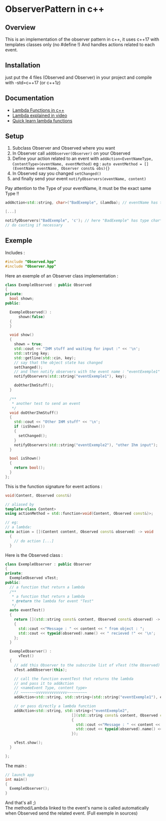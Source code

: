 # ObserverPattern in c++

## Overview
This is an implementation of the observer pattern in c++, it uses c++17 with templates classes only (no #define !)
And handles actions related to each event.

## Installation
just put the 4 files (Observed and Observer) in your project and compile with -std=c++17 (or c++1z)

## Documentation
- [Lambda Functions in c++](http://en.cppreference.com/w/cpp/language/lambda)
- [Lambda explained in video](https://www.youtube.com/watch?v=uk0Ytomv0wY)
- [Quick learn lambda functions](https://www.youtube.com/watch?v=Fg4TNhIQgNM)

## Setup
1. Subclass Observer and Observed where you want
2. In Observer call `addObserver(Observer)` on your Observed
3. Define your action related to an event with `addAction<EventNameType, ContentType>(eventName, eventMethod)`
eg : `auto eventMethod = [](EventName eventName, Observer const& obs){}`
4. In Observed say you changed `setChanged()`
5. and finally send your event `notifyObservers(eventName, content)`

Pay attention to the Type of your eventName, it must be the exact same Type !!

```c++
addAction<std::string, char>("BadExemple", &lamdba); // eventName has type std::string

[...]

notifyObservers("BadExemple", 'c'); // here "BadExemple" has type char* !!!!
// do casting if necessary
```

## Exemple
Includes :

```c++
#include "Observed.hpp"
#include "Observer.hpp"
```
Here an exemple of an Observer class implementation :

```c++
class ExempleObserved : public Observed
{
private:
  bool shown;
public:

  ExempleObserved() :
      shown(false)
  {
  }

  void show()
  {
    shown = true;
    std::cout << "IHM stuff and waiting for input :" << '\n';
    std::string key;
    std::getline(std::cin, key);
    // say that the object state has changed
    setChanged();
    // and then notify observers with the event name : "eventExemple1" and content : key
    notifyObservers(std::string("eventExemple1"), key);

    doOtherIhmStuff();
  }

  /**
   * another test to send an event
   */
  void doOtherIhmStuff()
  {
    std::cout << "Other IHM stuff" << '\n';
    if (isShown())
    {
      setChanged();
    }
    notifyObservers(std::string("eventExemple2"), "other Ihm input");
  }

  bool isShown()
  {
    return bool();
  }
};
```

This is the function signature for event actions :

```c++
void(Content, Observed const&)

// aliased by
template<class Content>
using actionMethod = std::function<void(Content, Observed const&)>;

// eg:
// a lambda:
auto action = [](Content content, Observed const& observed) -> void 
  {
    // do action [...]
  }
```
Here is the Observed class :

```c++
class ExempleObserver : public Observer
{
private:
  ExempleObserved vTest;
public:
  // a function that return a lambda
  /**
   * a function that return a lambda
   * @return the lambda for event "Test"
   */
  auto eventTest()
  {
    return [](std::string const& content, Observed const& observed) -> void
    {
      std::cout <<"Message : " << content << " from object : ";
      std::cout << typeid(observed).name() << " recieved !" << '\n';
    };
  }

  ExempleObserver() :
      vTest()
  {
    // add this Observer to the subscribe list of vTest (the Observed)
    vTest.addObserver(this);

    // call the function eventTest that returns the lambda
    // and pass it to addAction
    // <nameEvent Type, content type>
    // ~~~~~~~vvvvvvvvvvvvvv~~~~~~~~~
    addAction<std::string, std::string>(std::string("eventExemple1"), eventTest());

    // or pass directly a lambda function
    addAction<std::string, std::string>("eventExemple2",
                              [](std::string const& content, Observed const& observed) -> void
                              {
                                std::cout <<"Message : " << content << " from object : ";
                                std::cout << typeid(observed).name() << " recieved !" << '\n';
                              });

    vTest.show();
  }

};
```
The main :

```c++
// launch app
int main()
{
  ExempleObserver();
}
```
And that's all ;)\
The method/Lambda linked to the event's name is called automatically when Observed send the related event.
(Full exemple in sources)
